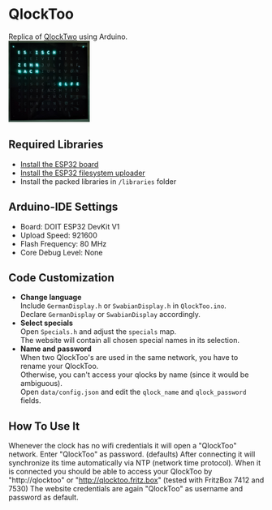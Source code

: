 # QlockToo
Replica of <a href="https://qlocktwo.com/de/stores">QlockTwo</a> using Arduino.  
<img src="doc/QlockToo.jpg" alt="QlockToo" width="160" height="160">

## Required Libraries
 - <a href="https://randomnerdtutorials.com/installing-the-esp32-board-in-arduino-ide-windows-instructions/">Install the ESP32 board</a>
 - <a href="https://randomnerdtutorials.com/install-esp32-filesystem-uploader-arduino-ide/">Install the ESP32 filesystem uploader</a>
 - Install the packed libraries in `/libraries` folder

## Arduino-IDE Settings
 - Board: DOIT ESP32 DevKit V1 </li>
 - Upload Speed: 921600 </li>
 - Flash Frequency: 80 MHz </li>
 - Core Debug Level: None </li>
 
## Code Customization
- **Change language**   
    Include `GermanDisplay.h` or `SwabianDisplay.h` in `QlockToo.ino`.  
    Declare `GermanDisplay` or `SwabianDisplay` accordingly.  
- **Select specials**  
   Open `Specials.h` and adjust the `specials` map.  
   The website will contain all chosen special names in its selection.
- **Name and password**  
   When two QlockToo's are used in the same network, you have to rename your QlockToo.  
   Otherwise, you can't access your qlocks by name (since it would be ambiguous).  
   Open `data/config.json` and edit the `qlock_name` and `qlock_password` fields.  
			
## How To Use It
 Whenever the clock has no wifi credentials it will open a "QlockToo" network. Enter "QlockToo" as password. (defaults)
 After connecting it will synchronize its time automatically via NTP (network time protocol).
 When it is connected you should be able to access your QlockToo by "http://qlocktoo" or "http://qlocktoo.fritz.box" (tested with FritzBox 7412 and 7530)
 The website credentials are again "QlockToo" as username and password as default.